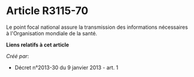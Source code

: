 # Article R3115-70

Le point focal national assure la transmission des informations nécessaires à l'Organisation mondiale de la santé.

**Liens relatifs à cet article**

_Créé par_:

  - Décret n°2013-30 du 9 janvier 2013 - art. 1

